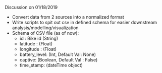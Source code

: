 Discussion on 01/18/2019

* Convert data from 2 sources into a normalized format
* Write scripts to spit out csv in defined schema for easier downstream analysis/modelling/visualization
* Schema of CSV file (as of now):
    - id : Bike id (String)
    - latitude : (Float)
    - longitude : (Float)
    - battery_level: (Int, Default Val: None)
    - captive: (Boolean, Default Val : False)
    - time_stamp: (dateTime object)
